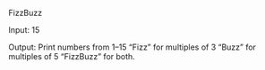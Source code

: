 FizzBuzz

Input: 15

Output:
Print numbers from 1–15
“Fizz” for multiples of 3
“Buzz” for multiples of 5
“FizzBuzz” for both.
